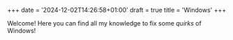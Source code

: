 +++
date = '2024-12-02T14:26:58+01:00'
draft = true
title = 'Windows'
+++

Welcome! Here you can find all my knowledge to fix some *quirks* of Windows!
